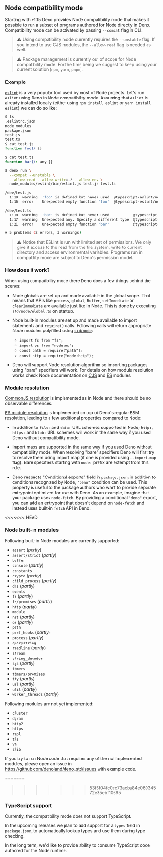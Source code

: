 ## Node compatibility mode

Starting with v1.15 Deno provides Node compatibility mode that makes it possible to run a subset of programs authored
for Node directly in Deno. Compatibility mode can be activated by passing `--compat` flag in CLI.

> ⚠️ Using compatibility mode currently requires the `--unstable` flag. If you intend to use CJS modules, the
> `--allow-read` flag is needed as well.

> ⚠️ Package management is currently out of scope for Node compatibility mode. For the time being we suggest to keep
> using your current solution (`npm`, `yarn`, `pnpm`).

### Example

[`eslint`](https://eslint.org/) is a very popular tool used by most of Node projects. Let's run `eslint` using Deno in
Node compatibility mode. Assuming that `eslint` is already installed locally (either using `npm install eslint` or
`yarn install eslint`) we can do so like:

```sh
$ ls
.eslintrc.json
node_modules
package.json
test.js
test.ts
$ cat test.js
function foo() {}

$ cat test.ts
function bar(): any {}

$ deno run \
  --compat --unstable \
  --allow-read --allow-write=./ --allow-env \
  node_modules/eslint/bin/eslint.js test.js test.ts

/dev/test.js
  1:10  warning  'foo' is defined but never used  @typescript-eslint/no-unused-vars
  1:16  error    Unexpected empty function 'foo'  @typescript-eslint/no-empty-function

/dev/test.ts
  1:10  warning  'bar' is defined but never used           @typescript-eslint/no-unused-vars
  1:17  warning  Unexpected any. Specify a different type  @typescript-eslint/no-explicit-any
  1:21  error    Unexpected empty function 'bar'           @typescript-eslint/no-empty-function

✖ 5 problems (2 errors, 3 warnings)
```

> ⚠️ Notice that ESLint is run with limited set of permissions. We only give it access to the read from the file system,
> write to current directory and access environmental variables. Programs run in compatility mode are subject to Deno's
> permission model.

### How does it work?

When using compatibility mode there Deno does a few things behind the scenes:

- Node globals are set up and made available in the global scope. That means that APIs like `process`, `global`,
  `Buffer`, `setImmediate` or `clearImmediate` are available just like in Node. This is done by executing
  [`std/node/global.ts`](https://doc.deno.land/https://deno.land/std/node/global.ts) on startup.

- Node built-in modules are set up and made available to import statements and `require()` calls. Following calls will
  return appropriate Node modules polyfilled using [`std/node`](https://deno.land/std/node/):
  - `import fs from "fs";`
  - `import os from "node:os";`
  - `const path = require("path");`
  - `const http = require("node:http");`

- Deno will support Node resolution algorithm so importing packages using "bare" specifiers will work. For details on
  how module resolution works check Node documentation on [CJS](https://nodejs.org/api/modules.html) and
  [ES](https://nodejs.org/api/esm.html) modules.

### Module resolution

[CommonJS resolution](https://nodejs.org/api/modules.html) is implemented as in Node and there should be no observable
differences.

[ES module resolution](https://nodejs.org/api/esm.html) is implemented on top of Deno's regular ESM resolution, leading
to a few additional properties compared to Node:

- In addition to `file:` and `data:` URL schemes supported in Node; `http:`, `https:` and `blob:` URL schemes will work
  in the same way if you used Deno without compatibility mode.

- Import maps are supported in the same way if you used Deno without compatibility mode. When resolving "bare"
  specifiers Deno will first try to resolve them using import map (if one is provided using `--import-map` flag). Bare
  specifiers starting with `node:` prefix are extempt from this rule.

- Deno respects ["Conditional exports"](https://nodejs.org/api/packages.html#conditional-exports) field in
  `package.json`; in addition to conditions recognized by Node, `"deno"` condition can be used. This property is useful
  to the package authors who want to provide separate entrypoint optimized for use with Deno. As an example, imagine
  that your package uses `node-fetch`. By providing a conditional `"deno"` export, you can add an entrypoint that
  doesn't depend on `node-fetch` and instead uses built-in `fetch` API in Deno.

<<<<<<< HEAD
### Node built-in modules

Following built-in Node modules are currently supported:

- `assert` (_partly_)
- `assert/strict` (_partly_)
- `buffer`
- `console` (_partly_)
- `constants`
- `crypto` (_partly_)
- `child_process` (_partly_)
- `dns` (_partly_)
- `events`
- `fs` (_partly_)
- `fs/promises` (_partly_)
- `http` (_partly_)
- `module`
- `net` (_partly_)
- `os` (_partly_)
- `path`
- `perf_hooks` (_partly_)
- `process` (_partly_)
- `querystring`
- `readline` (_partly_)
- `stream`
- `string_decoder`
- `sys` (_partly_)
- `timers`
- `timers/promises`
- `tty` (_partly_)
- `url` (_partly_)
- `util` (_partly_)
- `worker_threads` (_partly_)

Following modules are not yet implemented:

- `cluster`
- `dgram`
- `http2`
- `https`
- `repl`
- `tls`
- `vm`
- `zlib`

If you try to run Node code that requires any of the not implemented modules, please open an issue in
https://github.com/denoland/deno_std/issues with example code.

=======
>>>>>>> 53f6f04fc0ec73acba84e06034572e35ebf10695
### TypeScript support

Currently, the compatibility mode does not support TypeScript.

In the upcoming releases we plan to add support for a `types` field in `package.json`, to automatically lookup types and
use them during type checking.

In the long term, we'd like to provide ability to consume TypeScript code authored for the Node runtime.
